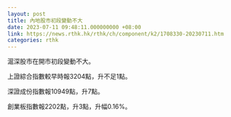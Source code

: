 ```yaml
---
layout: post
title: 內地股市初段變動不大
date: 2023-07-11 09:48:11.000000000 +08:00
link: https://news.rthk.hk/rthk/ch/component/k2/1708330-20230711.htm
categories: rthk
---
```


滬深股市在開市初段變動不大。

上證綜合指數較早時報3204點，升不足1點。

深證成份指數報10949點，升7點。

創業板指數報2202點，升3點，升幅0.16%。
